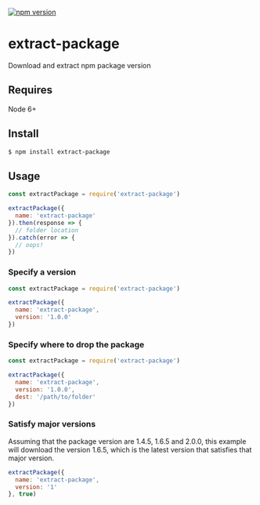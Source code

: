[![npm version](https://badge.fury.io/js/extract-package.svg)](https://badge.fury.io/js/extract-package) 

# extract-package

Download and extract npm package version

## Requires

Node 6+

## Install

```bash
$ npm install extract-package
```

## Usage


```js
const extractPackage = require('extract-package')

extractPackage({
  name: 'extract-package'
}).then(response => {
  // folder location
}).catch(error => {
  // oops!
})
```

### Specify a version

```js
const extractPackage = require('extract-package')

extractPackage({
  name: 'extract-package',
  version: '1.0.0'
})
```

### Specify where to drop the package

```js
const extractPackage = require('extract-package')

extractPackage({
  name: 'extract-package',
  version: '1.0.0',
  dest: '/path/to/folder'
})
```

### Satisfy major versions

Assuming that the package version are 1.4.5, 1.6.5 and 2.0.0, this example will download the version 1.6.5, which is the latest version that satisfies that major version.

```js
extractPackage({
  name: 'extract-package',
  version: '1'
}, true)
```
